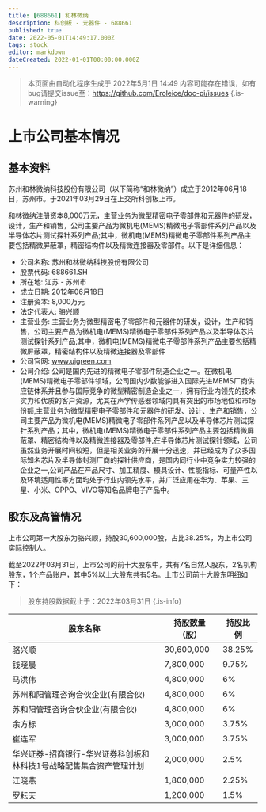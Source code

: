 ```yaml
---
title: [688661] 和林微纳
description: 科创板 - 元器件 - 688661
published: true
date: 2022-05-01T14:49:17.000Z
tags: stock
editor: markdown
dateCreated: 2022-01-01T00:00:00.000Z
---
```


> 本页面由自动化程序生成于 2022年5月1日 14:49
> 内容可能存在错误，如有bug请提交issue至：https://github.com/Eroleice/doc-pi/issues
{.is-warning}

# 上市公司基本情况

## 基本资料

苏州和林微纳科技股份有限公司（以下简称“和林微纳”）成立于2012年06月18日，苏州市。于2021年03月29日在上交所科创板上市。

和林微纳注册资本8,000万元，主营业务为微型精密电子零部件和元器件的研发，设计，生产和销售，公司主要产品为微机电(MEMS)精微电子零部件系列产品以及半导体芯片测试探针系列产品;其中，微机电(MEMS)精微电子零部件系列产品主要包括精微屏蔽罩，精密结构件以及精微连接器及零部件。以下是详细信息：

- 公司名称: 苏州和林微纳科技股份有限公司
- 股票代码: 688661.SH
- 所在地: 江苏 - 苏州市
- 成立日期: 2012年06月18日
- 注册资本: 8,000万元
- 法定代表人: 骆兴顺
- 主营业务: 主营业务为微型精密电子零部件和元器件的研发，设计，生产和销售，公司主要产品为微机电(MEMS)精微电子零部件系列产品以及半导体芯片测试探针系列产品;其中，微机电(MEMS)精微电子零部件系列产品主要包括精微屏蔽罩，精密结构件以及精微连接器及零部件
- 公司官网: www.uigreen.com
- 公司介绍: 公司是国内先进的精微电子零部件制造企业之一。在微机电(MEMS)精微电子零部件领域，公司国内少数能够进入国际先进MEMS厂商供应链体系并且参与国际竞争的微型精密制造企业之一，拥有行业内领先的技术实力和优质的客户资源，尤其在声学传感器领域内具有突出的市场地位和市场份额,主营业务为微型精密电子零部件和元器件的研发、设计、生产和销售，公司主要产品为微机电(MEMS)精微电子零部件系列产品以及半导体芯片测试探针系列产品；其中，微机电(MEMS)精微电子零部件系列产品主要包括精微屏蔽罩、精密结构件以及精微连接器及零部件,在半导体芯片测试探针领域，公司虽然业务开展时间较短，但是相关业务的开展十分迅速，并已经成为了众多国际知名芯片及半导体封测厂商的探针供应商，是国内同行业中竞争实力较强的企业之一,公司产品在产品尺寸、加工精度、模具设计、性能指标、可量产性以及环境适用性等方面均处于行业内领先水平，并广泛应用在华为、苹果、三星、小米、OPPO、VIVO等知名品牌电子产品中。


## 股东及高管情况

上市公司第一大股东为骆兴顺，持股30,600,000股，占比38.25%，为上市公司实际控制人。

截至2022年03月31日，上市公司的前十大股东中，共有7名自然人股东，2名机构股东，1个产品账户，其中5%以上大股东共有5名。上市公司前十大股东明细如下：

> 股东持股数据截止于：2022年03月31日
{.is-info}

| 股东名称 | 持股数量（股） | 持股比例 |
| --- | --- | --- |
| 骆兴顺 | 30,600,000 | 38.25% |
| 钱晓晨 | 7,800,000 | 9.75% |
| 马洪伟 | 4,800,000 | 6% |
| 苏州和阳管理咨询合伙企业(有限合伙) | 4,800,000 | 6% |
| 苏和阳管理咨询合伙企业(有限合伙) | 4,800,000 | 6% |
| 余方标 | 3,000,000 | 3.75% |
| 崔连军 | 3,000,000 | 3.75% |
| 华兴证券-招商银行-华兴证券科创板和林科技1号战略配售集合资产管理计划 | 2,000,000 | 2.5% |
| 江晓燕 | 1,800,000 | 2.25% |
| 罗耘天 | 1,200,000 | 1.5% |





